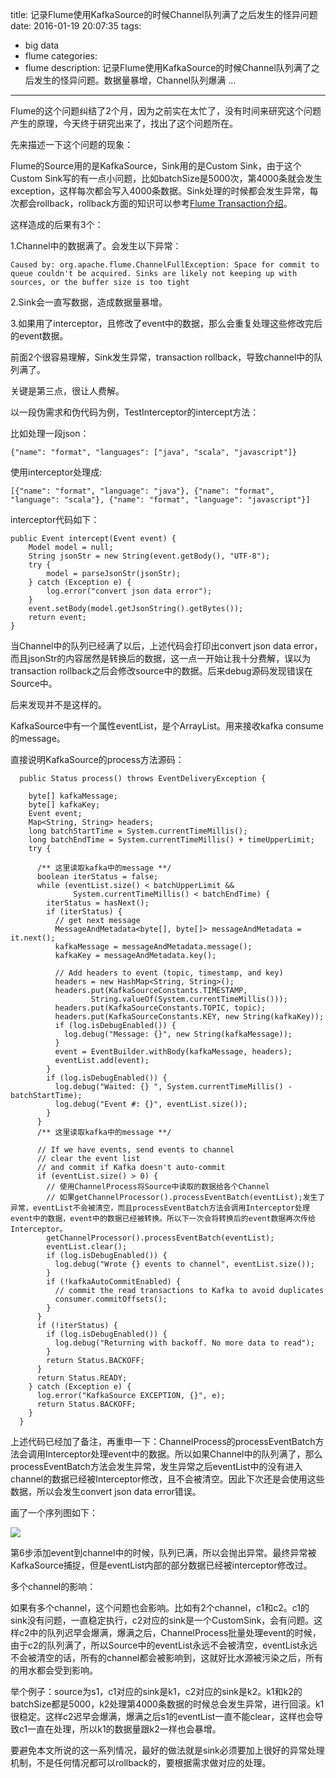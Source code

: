 title: 记录Flume使用KafkaSource的时候Channel队列满了之后发生的怪异问题
date: 2016-01-19 20:07:35
tags:
- big data
- flume
categories:
- flume
description: 记录Flume使用KafkaSource的时候Channel队列满了之后发生的怪异问题。数据量暴增，Channel队列爆满 ...

--------------

Flume的这个问题纠结了2个月，因为之前实在太忙了，没有时间来研究这个问题产生的原理，今天终于研究出来了，找出了这个问题所在。

先来描述一下这个问题的现象：

Flume的Source用的是KafkaSource，Sink用的是Custom Sink，由于这个Custom Sink写的有一点小问题，比如batchSize是5000次，第4000条就会发生exception，这样每次都会写入4000条数据。Sink处理的时候都会发生异常，每次都会rollback，rollback方面的知识可以参考[Flume Transaction介绍](http://fangjian0423.github.io/2016/01/03/flume-transaction/)。

这样造成的后果有3个：

1.Channel中的数据满了。会发生以下异常：

	Caused by: org.apache.flume.ChannelFullException: Space for commit to queue couldn't be acquired. Sinks are likely not keeping up with sources, or the buffer size is too tight
    
2.Sink会一直写数据，造成数据量暴增。

3.如果用了interceptor，且修改了event中的数据，那么会重复处理这些修改完后的event数据。

前面2个很容易理解，Sink发生异常，transaction rollback，导致channel中的队列满了。

关键是第三点，很让人费解。

以一段伪需求和伪代码为例，TestInterceptor的intercept方法：

比如处理一段json：

	{"name": "format", "languages": ["java", "scala", "javascript"]}
    
使用interceptor处理成:

	[{"name": "format", "language": "java"}, {"name": "format", "language": "scala"}, {"name": "format", "language": "javascript"}]
    
interceptor代码如下：

	public Event intercept(Event event) {
        Model model = null;
        String jsonStr = new String(event.getBody(), "UTF-8");
        try {
            model = parseJsonStr(jsonStr);
        } catch (Exception e) {
            log.error("convert json data error");
        }
        event.setBody(model.getJsonString().getBytes());
        return event;
    }

当Channel中的队列已经满了以后，上述代码会打印出convert json data error，而且jsonStr的内容居然是转换后的数据，这一点一开始让我十分费解，误以为transaction rollback之后会修改source中的数据。后来debug源码发现错误在Source中。

后来发现并不是这样的。

KafkaSource中有一个属性eventList，是个ArrayList。用来接收kafka consume的message。

直接说明KafkaSource的process方法源码：

      public Status process() throws EventDeliveryException {

        byte[] kafkaMessage;
        byte[] kafkaKey;
        Event event;
        Map<String, String> headers;
        long batchStartTime = System.currentTimeMillis();
        long batchEndTime = System.currentTimeMillis() + timeUpperLimit;
        try {
        
          /** 这里读取kafka中的message **/
          boolean iterStatus = false;
          while (eventList.size() < batchUpperLimit &&
                  System.currentTimeMillis() < batchEndTime) {
            iterStatus = hasNext();
            if (iterStatus) {
              // get next message
              MessageAndMetadata<byte[], byte[]> messageAndMetadata = it.next();
              kafkaMessage = messageAndMetadata.message();
              kafkaKey = messageAndMetadata.key();

              // Add headers to event (topic, timestamp, and key)
              headers = new HashMap<String, String>();
              headers.put(KafkaSourceConstants.TIMESTAMP,
                      String.valueOf(System.currentTimeMillis()));
              headers.put(KafkaSourceConstants.TOPIC, topic);
              headers.put(KafkaSourceConstants.KEY, new String(kafkaKey));
              if (log.isDebugEnabled()) {
                log.debug("Message: {}", new String(kafkaMessage));
              }
              event = EventBuilder.withBody(kafkaMessage, headers);
              eventList.add(event);
            }
            if (log.isDebugEnabled()) {
              log.debug("Waited: {} ", System.currentTimeMillis() - batchStartTime);
              log.debug("Event #: {}", eventList.size());
            }
          }
          /** 这里读取kafka中的message **/
          
          // If we have events, send events to channel
          // clear the event list
          // and commit if Kafka doesn't auto-commit
          if (eventList.size() > 0) {
            // 使用ChannelProcess将Source中读取的数据给各个Channel
            // 如果getChannelProcessor().processEventBatch(eventList);发生了异常，eventList不会被清空，而且processEventBatch方法会调用Interceptor处理event中的数据，event中的数据已经被转换。所以下一次会将转换后的event数据再次传给Interceptor。
            getChannelProcessor().processEventBatch(eventList);
            eventList.clear();
            if (log.isDebugEnabled()) {
              log.debug("Wrote {} events to channel", eventList.size());
            }
            if (!kafkaAutoCommitEnabled) {
              // commit the read transactions to Kafka to avoid duplicates
              consumer.commitOffsets();
            }
          }
          if (!iterStatus) {
            if (log.isDebugEnabled()) {
              log.debug("Returning with backoff. No more data to read");
            }
            return Status.BACKOFF;
          }
          return Status.READY;
        } catch (Exception e) {
          log.error("KafkaSource EXCEPTION, {}", e);
          return Status.BACKOFF;
        }
      }

上述代码已经加了备注，再重申一下：ChannelProcess的processEventBatch方法会调用Interceptor处理event中的数据。所以如果Channel中的队列满了，那么processEventBatch方法会发生异常，发生异常之后eventList中的没有进入channel的数据已经被Interceptor修改，且不会被清空。因此下次还是会使用这些数据，所以会发生convert json data error错误。

画了一个序列图如下：

![](http://7x2wh6.com1.z0.glb.clouddn.com/flume-channel-full01.png)

第6步添加event到channel中的时候，队列已满，所以会抛出异常。最终异常被KafkaSource捕捉，但是eventList内部的部分数据已经被interceptor修改过。

多个channel的影响：

如果有多个channel，这个问题也会影响。比如有2个channel，c1和c2。c1的sink没有问题，一直稳定执行，c2对应的sink是一个CustomSink，会有问题。这样c2中的队列迟早会爆满，爆满之后，ChannelProcess批量处理event的时候，由于c2的队列满了，所以Source中的eventList永远不会被清空，eventList永远不会被清空的话，所有的channel都会被影响到，这就好比水源被污染之后，所有的用水都会受到影响。

举个例子：source为s1，c1对应的sink是k1，c2对应的sink是k2。k1和k2的batchSize都是5000，k2处理第4000条数据的时候总会发生异常，进行回滚。k1很稳定。这样c2迟早会爆满，爆满之后s1的eventList一直不能clear，这样也会导致c1一直在处理，所以k1的数据量跟k2一样也会暴增。


要避免本文所说的这一系列情况，最好的做法就是sink必须要加上很好的异常处理机制，不是任何情况都可以rollback的，要根据需求做对应的处理。

